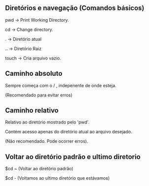 
## Diretórios e navegação (Comandos básicos)

pwd -> Print Working Directory.

cd -> Change directory.

. -> Diretório atual

.. -> Diretório Raiz

touch -> Cria arquivo vazio.

## Caminho absoluto

Sempre começa com o / , indepenente de onde esteja.

(Recomendado para evitar erros)

## Caminho relativo

Relativo ao diretório mostrado pelo 'pwd'.

Contém acesso apenas do diretório atual ao arquivo desejado.

(Não recomendado. Pode ocorrer erros).

## Voltar ao diretório padrão e ultimo diretorio

$cd ~ (Voltar ao diretório padrão)

$cd - (Voltamos ao ultimo diretório que estávamos)